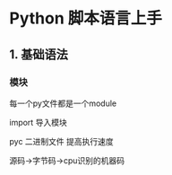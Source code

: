 # Python 脚本语言上手

## 1. 基础语法

### 模块

每一个py文件都是一个module

import 导入模块

pyc  二进制文件 提高执行速度

源码->字节码->cpu识别的机器码